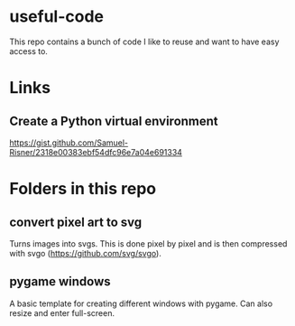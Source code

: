 # useful-code

This repo contains a bunch of code I like to reuse and want to have easy access to.

# Links

## Create a Python virtual environment

https://gist.github.com/Samuel-Risner/2318e00383ebf54dfc96e7a04e691334

# Folders in this repo

## convert pixel art to svg

Turns images into svgs. This is done pixel by pixel and is then compressed with svgo (https://github.com/svg/svgo).

## pygame windows

A basic template for creating different windows with pygame. Can also resize and enter full-screen.
